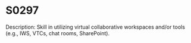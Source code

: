 # S0297
Description: Skill in utilizing virtual collaborative workspaces and/or tools (e.g., IWS, VTCs, chat rooms, SharePoint).
